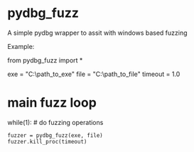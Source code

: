 # pydbg_fuzz

A simple pydbg wrapper to assit with windows based fuzzing

Example:

from pydbg_fuzz import *

exe = "C:\\path_to_exe"
file = "C:\\path_to_file"
timeout = 1.0

# main fuzz loop
while(1):
    # do fuzzing operations

    fuzzer = pydbg_fuzz(exe, file)
    fuzzer.kill_proc(timeout)


